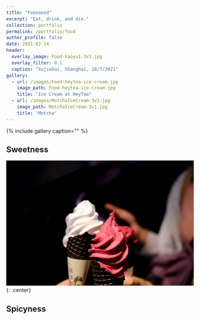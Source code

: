 ```yaml
---
title: "Fooooood"
excerpt: "Eat, drink, and die."
collection: portfolio
permalink: /portfolio/food
author_profile: false
date: 2021-02-14
header:
  overlay_image: Food-kaoyu1-3v1.jpg
  overlay_filter: 0.1
  caption: "Xujiahui, Shanghai, 18/7/2021"
gallery:
  - url: /images/Food-heytea-ice-cream.jpg
    image_path: Food-heytea-ice-cream.jpg
    title: "Ice Cream at HeyTea"
  - url: /images/MotchaIceCream-3v1.jpg
    image_path: MotchaIceCream-3v1.jpg
    title: "Motcha"
---
```


{% include gallery caption="" %}

## Sweetness

![](/images/Food-heytea-ice-cream.jpg)
{: .center}

## Spicyness